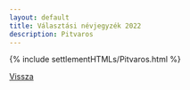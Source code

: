 ```yaml
---
layout: default
title: Választási névjegyzék 2022
description: Pitvaros
---
```


{% include settlementHTMLs/Pitvaros.html %}

[Vissza](../)